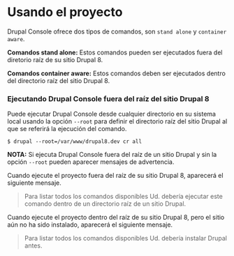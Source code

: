 # Usando el proyecto

Drupal Console ofrece dos tipos de comandos, son `stand alone` y `container aware`.

**Comandos stand alone:**
Estos comandos pueden ser ejecutados fuera del diretorio raíz de su sitio Drupal 8.
 
**Comandos container aware:**
Estos comandos deben ser ejecutados dentro del directorio raíz del sitio Drupal 8.

### Ejecutando Drupal Console fuera del raíz del sitio Drupal 8 
Puede ejecutar Drupal Console desde cualquier directorio en su sistema local usando la opción  `--root` para definir el directorio raíz del sitio Drupal al que se referirá la ejecución del comando. 
```
$ drupal --root=/var/www/drupal8.dev cr all
```

**NOTA:** Si ejecuta Drupal Console fuera del raíz de un sitio Drupal y sin la opción `--root` pueden aparecer mensajes de advertencia.

Cuando ejecute el proyecto fuera del raíz de su sitio Drupal 8, aparecerá el siguiente mensaje.  
> Para listar todos los comandos disponibles Ud. debería ejecutar este comando dentro de un directorio raíz de un sitio Drupal.

Cuando ejecute el proyecto dentro del raíz de su sitio Drupal 8, pero el sitio aún no ha sido instalado, aparecerá el siguiente mensaje.
> Para listar todos los comandos disponibles Ud. debería instalar Drupal antes.
